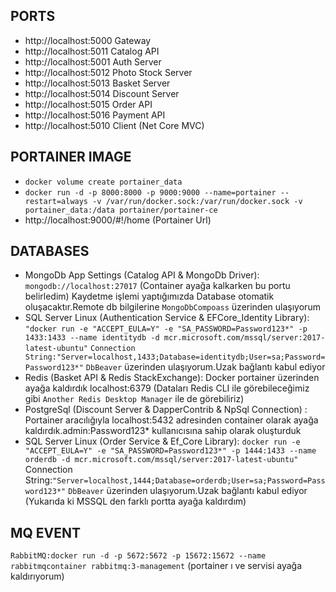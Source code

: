 ## PORTS
* http://localhost:5000 Gateway
* http://localhost:5011 Catalog API
* http://localhost:5001 Auth Server
* http://localhost:5012 Photo Stock Server
* http://localhost:5013 Basket Server
* http://localhost:5014 Discount Server
* http://localhost:5015 Order API
* http://localhost:5016 Payment API
* http://localhost:5010 Client (Net Core MVC)

## PORTAINER IMAGE
* `docker volume create portainer_data`
* `docker run -d -p 8000:8000 -p 9000:9000 --name=portainer --restart=always -v /var/run/docker.sock:/var/run/docker.sock -v portainer_data:/data portainer/portainer-ce`
* http://localhost:9000/#!/home (Portainer Url)

## DATABASES
* MongoDb App Settings (Catalog API & MongoDb Driver): `mongodb://localhost:27017` (Container ayağa kalkarken bu portu belirledim) Kaydetme işlemi yaptığımızda Database otomatik oluşacaktır.Remote db bilgilerine `MongoDbCompoass` üzerinden ulaşıyorum
* SQL Server Linux (Authentication Service & EFCore_Identity Library): `"docker run -e "ACCEPT_EULA=Y" -e "SA_PASSWORD=Password123*" -p 1433:1433 --name identitydb -d mcr.microsoft.com/mssql/server:2017-latest-ubuntu"` `Connection String:"Server=localhost,1433;Database=identitydb;User=sa;Password=Password123*"` `DbBeaver` üzerinden ulaşıyorum.Uzak bağlantı kabul ediyor
* Redis (Basket API & Redis StackExchange): Docker portainer üzerinden ayağa kaldırdık localhost:6379 (Dataları Redis CLI ile görebileceğimiz gibi `Another Redis Desktop Manager` ile de görebiliriz)
* PostgreSql (Discount Server & DapperContrib & NpSql Connection) : Portainer aracılığıyla localhost:5432 adresinden container olarak ayağa kaldırdık.admin:Password123* kullanıcısına sahip olarak oluşturduk
* SQL Server Linux (Order Service & Ef_Core Library): `docker run -e "ACCEPT_EULA=Y" -e "SA_PASSWORD=Password123*" -p 1444:1433 --name orderdb -d mcr.microsoft.com/mssql/server:2017-latest-ubuntu"` Connection String:`"Server=localhost,1444;Database=orderdb;User=sa;Password=Password123*"` `DbBeaver` üzerinden ulaşıyorum.Uzak bağlantı kabul ediyor (Yukarıda ki MSSQL den farklı portta ayağa kaldırdım)

## MQ EVENT
`RabbitMQ:docker run -d -p 5672:5672 -p 15672:15672 --name rabbitmqcontainer rabbitmq:3-management` (portainer ı ve servisi ayağa kaldırıyorum)

